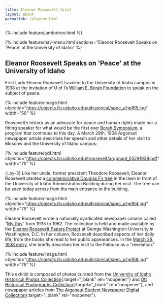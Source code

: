 ```yaml
---
title: Eleanor Roosevelt Visit
layout: about
permalink: /eleanor.html
---
```

{% include feature/jumbotron.html %} 

{% include feature/nav-menu.html sections="Eleanor Roosevelt Speaks on 'Peace' at the University of Idaho" %}

## Eleanor Roosevelt Speaks on 'Peace' at the University of Idaho

First Lady Eleanor Roosevelt traveled to the University of Idaho campus in 1938 at the invitation of U of I’s [William E. Borah Foundation](https://www.uidaho.edu/class/borah/about) to speak on the subject of peace. 

{% include feature/image.html objectid="https://objects.lib.uidaho.edu/uihistorical/spec_uihp165.jpg" width="50" %}

Roosevelt’s history as an advocate for peace and human rights made her a fitting speaker for what would be the first ever [Borah Symposium](https://www.uidaho.edu/class/borah/archives), a program that continues to this day. A March 29th, 1938 Argonaut newspaper article describes her speech and other details of her visit to Moscow and the University of Idaho campus:

{% include feature/pdf.html objectid="https://objects.lib.uidaho.edu/troosevelt/argonaut_05291938.pdf" width="75" %}

{:.py-3}
Like her uncle, former president Theodore Roosevelt, Eleanor Roosevelt planted a [commemorative Douglas Fir tree](https://uofihistory.wordpress.com/visit-to-uofi/) in the lawn in front of the University of Idaho Administration Building during her visit. The tree can be seen today across from the main entrance to the building.

{% include feature/image.html objectid="https://objects.lib.uidaho.edu/uihistorical/spec_uihp164.jpg" width="75" %}

Eleanor Roosevelt wrote a nationally syndicated newspaper column called “[My Day](https://erpapers.columbian.gwu.edu/my-day)” from 1935 to 1962. The collection is held and made available by the [Eleanor Roosevelt Papers Project](https://erpapers.columbian.gwu.edu/) at George Washington University in Washington, D.C. In her column, Roosevelt described aspects of her daily life, from the books she read to her public appearances. In the [March 29, 1938 entry](https://www2.gwu.edu/~erpapers/myday/displaydoc.cfm?_y=1938&_f=md054913), she briefly describes her visit to the Palouse as a "revelation." 

{% include feature/image.html objectid="https://objects.lib.uidaho.edu/uihistorical/spec_uihp168.jpg" width="75" %}

This exhibit is composed of photos curated from the [University of Idaho Historical Photos Collection](https://www.lib.uidaho.edu/digital/uihistorical/){:target="_blank" rel="noopener"} and [Ott Historical Photographs Collection](https://www.lib.uidaho.edu/digital/ott/){:target="_blank" rel="noopener"}, and newspaper articles from [The Argonaut Student Newspaper Digital Collection](https://www.lib.uidaho.edu/digital/argonaut/){:target="_blank" rel="noopener"}.